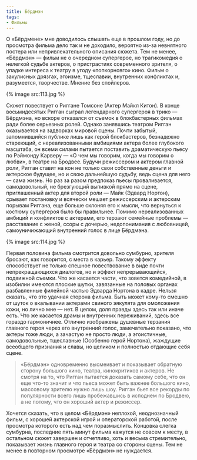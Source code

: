 ```yaml
---
title: Бёрдмэн
tags:
- Фильмы
---
```


О «Бёрдмене» мне доводилось слышать еще в прошлом году, но до просмотра фильма дело так и не доходило, вероятно из-за невнятного постера или непривлекательного описания сюжета. Тем не менее, «Бёрдмэн» — фильм не о очередном супергерое, но трагикомедия о нелегкой судьбе актеров, о пристрастиях современного зрителя, о упадке интереса к театру в угоду «попкорновго» кино. Фильм о закулисных дрязгах, эгоизме, тщеславии, внутренних конфликтах и, разумеется, творчестве. Мнение без спойлеров.

{% image src:113.jpg %}

Сюжет повествует о Риггане Томсоне (Актер Майкл Китон). В конце восьмидесятых Ригган сыграл легендарного супергероя в трико — Бёрдмэна, но вскоре отказался от съемок в блокбастерных фильмах ради более серьезных ролей. Однако занявшись театром Ригган оказывается на задворках мировой сцены. Почти забытый, запомнившийся публике лишь как герой блокбастеров, безнадежно стареющий, с нереализованными амбициями актера более глубокого масштаба, он всеми силами пытается поставить драматическую пьесу по Рэймонду Карверу — «О чем мы говорим, когда мы говорим о любви», в театре на Бродвее. Будучи режиссером и актером главной роли, Ригган ставит на кон не только свои собственные деньги и актерское будущее, но и свою дальнейшую судьбу, ведь сцена для него — сама жизнь. Но раз за разом предпоказ пьесы проваливается, самодовольный, не брезгующий выпивкой прямо на сцене, приглашенный актер для второй роли — Майк (Эдвард Нортон), срывает постановку и всячески мешает режиссерским и актерским порывам Риггана, еще больше склоняя его к мысли, что вернуться к костюму супергероя было бы правильнее. Помимо нереализованных амбиций и конфликтов с актерами, его терзают семейные проблемы — расставание с женой, ссоры с дочерью, недопонимания с любовницей, самоуничижающий внутренний голос в лице Бёрдмэна.

{% image src:114.jpg %}

Первая половина фильма смотрится довольно сумбурно, зрителя бросают, как говорится, с места в карьер. Такому эффекту способствует не только спешное повествование в виде почти непрекращающихся диалогов, но и эффект непрерывающийся, подвижной съемки. Что же касается части, что зовется комедийной, в изобилии имеются плоские шутки, завязанные на половых органах разбавленные филейной частью Эдварда Нортона в кадре. Нельзя сказать, что это удачная сторона фильма. Быть может кому-то смешно от шуток о вкалывании актерами свиного эякулята для омоложения кожи, но лично мне — нет. В целом, доля правды здесь так или иначе есть. Что же касается драмы и внутренних переживаний, здесь все гораздо гармоничнее. Отлично изображены душевные терзания главного героя через его внутренний голос, замечательно показано, что актеры тоже люди, а зачастую не просто люди, а эгоистичные, самодовольные, тщеславные (Особенно герой Нортона), жаждущие всеобщего признания и славы, но целиком и полностью отдающие себя сцене.

> «Бёрдмэн» одновременно высмеивает и показывает обратную сторону большого кино, театра, кинокритиков и актеров. Не смотря на то, что Ригган пытается доказать самому себе, что он еще что-то значит и что пьеса может быть важнее большого кино, массовому зрителю нужно лишь шоу. Ригган бьет все рекорды по популярности всего лишь пробежавшись в исподнем по Бродвею, а не потому, что он хороший актер и режиссер.

Хочется сказать, что в целом «Бёрдмэн» неплохой, неоднозначный фильм, с хорошей актерской игрой и операторской работой, после просмотра которого есть над чем поразмыслить. Концовка слегка сумбурна, последние пять минут фильма кажутся не совсем к месту, в остальном сюжет завершен и отчетливо, хоть и весьма стремительно, показывает жизнь главного героя и театра со стороны сцены. Тем не менее в повторном просмотре «Бёрдмэн» не нуждается.